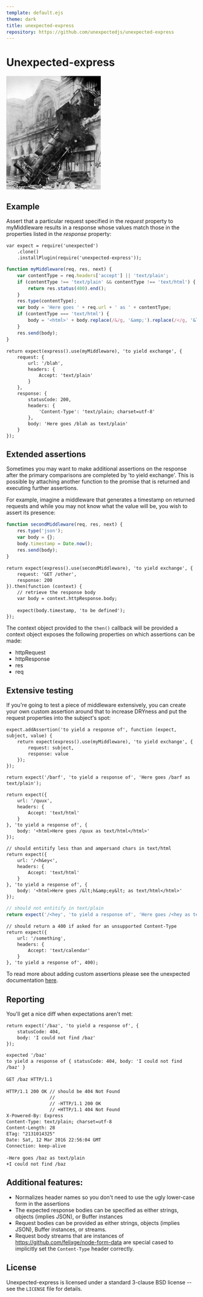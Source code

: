 ```yaml
---
template: default.ejs
theme: dark
title: unexpected-express
repository: https://github.com/unexpectedjs/unexpected-express
---
```


# Unexpected-express

![Unexpected Express (train)](trainWreck.jpg)

Example
-------

Assert that a particular request specified in the *request* property to
myMiddleware results in a response whose values match those in the properties
listed in the *response* property:

```js#evaluate:false
var expect = require('unexpected')
    .clone()
    .installPlugin(require('unexpected-express'));
```
```js
function myMiddleware(req, res, next) {
    var contentType = req.headers['accept'] || 'text/plain';
    if (contentType !== 'text/plain' && contentType !== 'text/html') {
        return res.status(400).end();
    }
    res.type(contentType);
    var body = 'Here goes ' + req.url + ' as ' + contentType;
    if (contentType === 'text/html') {
        body = '<html>' + body.replace(/&/g, '&amp;').replace(/</g, '&lt;') + '</html>';
    }
    res.send(body);
}
```
```js#async:true
return expect(express().use(myMiddleware), 'to yield exchange', {
    request: {
        url: '/blah',
        headers: {
            Accept: 'text/plain'
        }
    },
    response: {
        statusCode: 200,
        headers: {
            'Content-Type': 'text/plain; charset=utf-8'
        },
        body: 'Here goes /blah as text/plain'
    }
});
```

Extended assertions
-------------------

Sometimes you may want to make additional assertions on the response after the
primary comparisons are completed by 'to yield exchange'. This is possible by
attaching another function to the promise that is returned and executing further
assertions.

For example, imagine a middleware that generates a timestamp on returned requests
and while you may not know what the value will be, you wish to assert its presence:

```js
function secondMiddleware(req, res, next) {
    res.type('json');
    var body = {};
    body.timestamp = Date.now();
    res.send(body);
}
```
```js#async:true
return expect(express().use(secondMiddleware), 'to yield exchange', {
    request: 'GET /other',
    response: 200
}).then(function (context) {
    // retrieve the response body
    var body = context.httpResponse.body;

    expect(body.timestamp, 'to be defined');
});
```

The context object provided to the `then()` callback will be provided a context
object exposes the following properties on which assertions can be made:

- httpRequest
- httpResponse
- res
- req

Extensive testing
-----------------

If you're going to test a piece of middleware extensively, you can create your
own custom assertion around that to increase DRYness and put the request
properties into the subject's spot:

```js#async:true
expect.addAssertion('to yield a response of', function (expect, subject, value) {
    return expect(express().use(myMiddleware), 'to yield exchange', {
        request: subject,
        response: value
    });
});
```

```js#async:true
return expect('/barf', 'to yield a response of', 'Here goes /barf as text/plain');
```

```js#async:true
return expect({
    url: '/quux',
    headers: {
        Accept: 'text/html'
    }
}, 'to yield a response of', {
    body: '<html>Here goes /quux as text/html</html>'
});
```

```js#async:true
// should entitify less than and ampersand chars in text/html
return expect({
    url: '/<h&ey<',
    headers: {
        Accept: 'text/html'
    }
}, 'to yield a response of', {
    body: '<html>Here goes /&lt;h&amp;ey&lt; as text/html</html>'
});
```

```js
// should not entitify in text/plain
return expect('/<hey', 'to yield a response of', 'Here goes /<hey as text/plain');
```

```js#async:true
// should return a 400 if asked for an unsupported Content-Type
return expect({
    url: '/something',
    headers: {
        Accept: 'text/calendar'
    }
}, 'to yield a response of', 400);
```


To read more about adding custom assertions please see the unexpected
documentation [here](http://unexpected.js.org/api/addAssertion/).

Reporting
---------

You'll get a nice diff when expectations aren't met:

```js#async:true
return expect('/baz', 'to yield a response of', {
    statusCode: 404,
    body: 'I could not find /baz'
});
```

```output
expected '/baz'
to yield a response of { statusCode: 404, body: 'I could not find /baz' }

GET /baz HTTP/1.1

HTTP/1.1 200 OK // should be 404 Not Found
                //
                // -HTTP/1.1 200 OK
                // +HTTP/1.1 404 Not Found
X-Powered-By: Express
Content-Type: text/plain; charset=utf-8
Content-Length: 28
ETag: "2131014325"
Date: Sat, 12 Mar 2016 22:56:04 GMT
Connection: keep-alive

-Here goes /baz as text/plain
+I could not find /baz
```

Additional features:
--------------------

* Normalizes header names so you don't need to use the ugly lower-case form in the assertions
* The expected response bodies can be specified as either strings, objects (implies JSON), or Buffer instances
* Request bodies can be provided as either strings, objects (implies JSON), Buffer instances, or streams.
* Request body streams that are instances of https://github.com/felixge/node-form-data are special cased to implicitly set the `Content-Type` header correctly.

License
-------

Unexpected-express is licensed under a standard 3-clause BSD license
-- see the `LICENSE` file for details.
